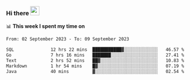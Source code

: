 ### Hi there <a href="https://www.gautamkrishnar.com/"><img src="https://media.giphy.com/media/hvRJCLFzcasrR4ia7z/giphy.gif" width="25px"></a>

📊 **This week I spent my time on**

<!--START_SECTION:waka-->

```txt
From: 02 September 2023 - To: 09 September 2023

SQL              12 hrs 22 mins  ███████████▓░░░░░░░░░░░░░   46.57 %
Go               7 hrs 16 mins   ███████░░░░░░░░░░░░░░░░░░   27.41 %
Text             2 hrs 52 mins   ██▓░░░░░░░░░░░░░░░░░░░░░░   10.83 %
Markdown         1 hr 54 mins    █▓░░░░░░░░░░░░░░░░░░░░░░░   07.19 %
Java             40 mins         ▓░░░░░░░░░░░░░░░░░░░░░░░░   02.54 %
```

<!--END_SECTION:waka-->
